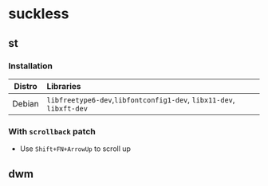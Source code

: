# suckless

## st

### Installation
| Distro | Libraries
| :----: | :------
| Debian | `libfreetype6-dev`,`libfontconfig1-dev`, `libx11-dev`, `libxft-dev`


### With `scrollback` patch
- Use `Shift+FN+ArrowUp` to scroll up


## dwm

